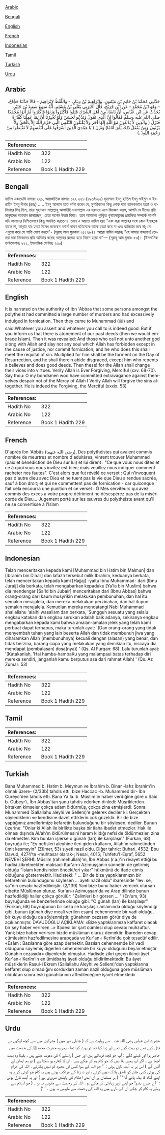 [Arabic](#arabic)

[Bengali](#bengali)

[English](#english)

[French](#french)

[Indonesian](#indonesian)

[Tamil](#tamil)

[Turkish](#turkish)

[Urdu](#urdu)

## Arabic


<div dir="rtl" lang="ar" style={{fontSize:'larger',backgroundColor:'#f8f9fa',padding:20}}>
حَدَّثَنِي مُحَمَّدُ بْنُ حَاتِمِ بْنِ مَيْمُونٍ، وَإِبْرَاهِيمُ بْنُ دِينَارٍ، - وَاللَّفْظُ لإِبْرَاهِيمَ - قَالاَ حَدَّثَنَا حَجَّاجٌ، - وَهُوَ ابْنُ مُحَمَّدٍ - عَنِ ابْنِ جُرَيْجٍ، قَالَ أَخْبَرَنِي يَعْلَى بْنُ مُسْلِمٍ، أَنَّهُ سَمِعَ سَعِيدَ بْنَ جُبَيْرٍ، يُحَدِّثُ عَنِ ابْنِ عَبَّاسٍ، أَنَّ نَاسًا، مِنْ أَهْلِ الشِّرْكِ قَتَلُوا فَأَكْثَرُوا وَزَنَوْا فَأَكْثَرُوا ثُمَّ أَتَوْا مُحَمَّدًا صلى الله عليه وسلم فَقَالُوا إِنَّ الَّذِي تَقُولُ وَتَدْعُو لَحَسَنٌ وَلَوْ تُخْبِرُنَا أَنَّ لِمَا عَمِلْنَا كَفَّارَةً فَنَزَلَ ‏(‏ وَالَّذِينَ لاَ يَدْعُونَ مَعَ اللَّهِ إِلَهًا آخَرَ وَلاَ يَقْتُلُونَ النَّفْسَ الَّتِي حَرَّمَ اللَّهُ إِلاَّ بِالْحَقِّ وَلاَ يَزْنُونَ وَمَنْ يَفْعَلْ ذَلِكَ يَلْقَ أَثَامًا‏)‏ وَنَزَلَ ‏(‏ يَا عِبَادِيَ الَّذِينَ أَسْرَفُوا عَلَى أَنْفُسِهِمْ لاَ تَقْنَطُوا مِنْ رَحْمَةِ اللَّهِ‏(‏ ‏.‏)
</div>
<div style={{backgroundColor:'#f8f9fa',padding:20, marginBottom: 10}}><table> <thead> <tr> <th>References:</th> <th></th> </tr> </thead> <tbody><tr><td>Hadith No</td><td>322</td></tr><tr><td>Arabic No</td><td>122</td></tr><tr><td>Reference</td><td>Book 1 Hadith 229</td></tr></tbody></table></div>

## Bengali


<div dir="ltr" lang="bn" style={{fontSize:'larger',backgroundColor:'#f8f9fa',padding:20}}>
হাদিস একাডেমি নাম্বারঃ ২২১, আন্তর্জাতিক নাম্বারঃ ১২২ ২২১-(১৯৩/১২২) মুহাম্মাদ ইবনু হাতিম ইবনু মাইমুন ও ইবরাহীম ইবনু দীনার (রহঃ) ..... ইবনু আব্বাস হতে বর্ণনা করেন যে, মুশরিকদের কিছু লোক যারা ব্যাপকভাবে হত্যা ও ব্যভিচারে লিপ্ত ছিল, তারা মুহাম্মাদ সাল্লাল্লাহু আলাইহি ওয়াসাল্লাম এর দরবারে এসে জিজ্ঞেস করল, আপনি যে দীনের প্রতি মানুষদের আহবান জানাচ্ছেন, এতো অনেক উত্তম বিষয়। তবে আমাদের পূর্বকৃত গুনাহসমূহের প্রায়শ্চিত্ত সম্পর্কে আপনি যদি আমাদের নিশ্চিতভাবে কিছু অবহিত করতেন। তখন এ আয়াত নাযিল হয়ঃ “এবং যারা আল্লাহর সঙ্গে কোন ইলাহকে ডাকে না, আল্লাহ যার হত্যা নিষেধ করেছেন যথার্থ কারণ ব্যতিরেকে তাকে হত্যা করে না এবং ব্যভিচার করে না; যে এগুলো করে সে শাস্তি ভোগ করবে"- (সূরাহ্ আল ফুরকান ২৫ঃ ৬৮)। আরো নাযিল করেনঃ "হে আমার বান্দাগণ! তোমরা যারা নিজেদের প্রতি অবিচার করেছ আল্লাহর রহমত হতে নিরাশ হয়ো না”— (সূরাহু আয যুমারঃ ৫৩)। (ইসলামিক ফাউন্ডেশনঃ ২২২, ইসলামিক সেন্টারঃ ২৩০)
</div>
<div style={{backgroundColor:'#f8f9fa',padding:20, marginBottom: 10}}><table> <thead> <tr> <th>References:</th> <th></th> </tr> </thead> <tbody><tr><td>Hadith No</td><td>322</td></tr><tr><td>Arabic No</td><td>122</td></tr><tr><td>Reference</td><td>Book 1 Hadith 229</td></tr></tbody></table></div>

## English


<div dir="ltr" lang="en" style={{fontSize:'larger',backgroundColor:'#f8f9fa',padding:20}}>
It is narrated on the authority of Ibn 'Abbas that some persons amongst the polytheist had committed a large number of murders and had excessively indulged in fornication. Then they came to Muhammad (ﷺ) and said:Whatever you assert and whatever you call to is indeed good. But if you inform us that there is atonement of our past deeds (then we would embrace Islam). Then it was revealed: And those who call not unto another god along with Allah and slay not any soul which Allah has forbidden except in the cause of justice, nor commit fornication; and he who does this shall meet the requital of sin. Multiplied for him shall be the torment on the Day of Resurrection, and he shall therein abide disgraced, except him who repents a believes and does good deeds. Then these! for the Allah shall change their vices into virtues. Verily Allah is Ever Forgiving, Merciful (xxv. 68-70). Say thou: O my bondsmen woo have committed extravagance against themselves despair not of the Mercy of Allah I Verily Allah will forgive the sins altogether. He is indeed the Forgiving, the Merciful (xxxix. 53)
</div>
<div style={{backgroundColor:'#f8f9fa',padding:20, marginBottom: 10}}><table> <thead> <tr> <th>References:</th> <th></th> </tr> </thead> <tbody><tr><td>Hadith No</td><td>322</td></tr><tr><td>Arabic No</td><td>122</td></tr><tr><td>Reference</td><td>Book 1 Hadith 229</td></tr></tbody></table></div>

## French


<div dir="ltr" lang="fr" style={{fontSize:'larger',backgroundColor:'#f8f9fa',padding:20}}>
D'après Ibn 'Abbâs (رضي الله عنهما), Des polythéistes qui avaient commis nombre de meurtres et nombre d'adultères, vinrent trouver Muhammad (paix et bénédiction de Dieu sur lui) et lui dirent : "Ce que vous nous dites et ce à quoi vous nous invitez est bien; mais veuillez nous indiquer comment racheter nos fautes". C'est alors que fut révélé ce verset : Qui n'invoquent pas d'autre dieu avec Dieu et ne tuent pas la vie que Dieu a rendue sacrée, sauf à bon droit; et qui ne commettent pas de fornication - car quiconque fait cela encourra une punition et ce verset : Ô Mes serviteurs qui avez commis des excès à votre propre détriment ne désespérez pas de la miséricorde de Dieu... Jugement porté sur les œuvres du polythéiste avant qu'il ne se convertisse à l'Islam
</div>
<div style={{backgroundColor:'#f8f9fa',padding:20, marginBottom: 10}}><table> <thead> <tr> <th>References:</th> <th></th> </tr> </thead> <tbody><tr><td>Hadith No</td><td>322</td></tr><tr><td>Arabic No</td><td>122</td></tr><tr><td>Reference</td><td>Book 1 Hadith 229</td></tr></tbody></table></div>

## Indonesian


<div dir="ltr" lang="id" style={{fontSize:'larger',backgroundColor:'#f8f9fa',padding:20}}>
Telah menceritakan kepada kami [Muhammad bin Hatim bin Maimun] dan [Ibrahim bin Dinar] dan lafazh tersebut milik Ibrahim, keduanya berkata, telah menceritakan kepada kami [Hajjaj] -yaitu Ibnu Muhammad- dari [Ibnu Juraij] dia berkata, telah mengabarkan kepadaku [Ya'la bin Muslim] bahwa dia mendengar [Sa'id bin Jubair] menceritakan dari [Ibnu Abbas] bahwa orang-orang dari kaum musyrikin melakukan pembunuhan, dan hal itu semakin merajalela, dan mereka melakukan perzinahan, dan hal itupun semakin merajalela. Kemudian mereka mendatangi Nabi Muhammad shallallahu 'alaihi wasallam dan berkata, 'Sungguh sesuatu yang selalu engkau katakan dan engkau serukan adalah baik adanya, sekiranya engkau mengabarkan kepada kami bahwa amalan-amalan jelek yang telah kami perbuat dapat terhapus, maka turunlah ayat: '(Dan orang-orang yang tidak menyembah tuhan yang lain beserta Allah dan tidak membunuh jiwa yang diharamkan Allah (membunuhnya) kecuali dengan (alasan) yang benar, dan tidak berzina, barang siapa yang melakukan yang demikian itu, niscaya dia mendapat (pembalasan) dosa(nya)) ' (Qs. Al Furqan: 68). Lalu turunlah ayat: '(Katakanlah, 'Hai hamba-hambaKu yang malampaui batas terhadap diri mereka sendiri, janganlah kamu berputus asa dari rahmat Allah) ' (Qs. Az Zumar: 53)
</div>
<div style={{backgroundColor:'#f8f9fa',padding:20, marginBottom: 10}}><table> <thead> <tr> <th>References:</th> <th></th> </tr> </thead> <tbody><tr><td>Hadith No</td><td>322</td></tr><tr><td>Arabic No</td><td>122</td></tr><tr><td>Reference</td><td>Book 1 Hadith 229</td></tr></tbody></table></div>

## Tamil


<div dir="ltr" lang="ta" style={{fontSize:'larger',backgroundColor:'#f8f9fa',padding:20}}>

</div>
<div style={{backgroundColor:'#f8f9fa',padding:20, marginBottom: 10}}><table> <thead> <tr> <th>References:</th> <th></th> </tr> </thead> <tbody><tr><td>Hadith No</td><td>322</td></tr><tr><td>Arabic No</td><td>122</td></tr><tr><td>Reference</td><td>Book 1 Hadith 229</td></tr></tbody></table></div>

## Turkish


<div dir="ltr" lang="tr" style={{fontSize:'larger',backgroundColor:'#f8f9fa',padding:20}}>
Bana Muhammed b. Hatim b. Meymun ve İbrahim b. Dinar -lafız İbrahim'in olmak üzere- (2/33b) tahdis etti, bize Haccac -b. Muhammed'dir- İbn Cureyc'den tahdis etti. Bana Ya'la. b. Müs!im'in haber verdiğine göre o Said b. Cubeyr'i, İbn Abbas'tan şunu tahdis ederken dinledi: Müşriklerden birtakım kimseler çokça adam öldürmüş, çokça zina etmişlerdi. Sonra Muhammed (Sallallahu aleyhi ve Sellem)'e gelerek dediler ki: Gerçekten söylediklerin ve kendisine davet ettiklerin çok güzeldir. Bir de bize yaptığımız amellerimize kefaretin bulunduğunu bir söylesen, dediler. Bunun üzerine: "Onlar ki Allah ile birlikte başka bir ilaha ibadet etmezler. Hak ile olması dışında Al/ah'ın öldürülmesini haram kıldığı nefsi de öldürmezler, zina da etmezler. Kim bunları işlerse o günah (ları) ile karşılaşır." (Furkan, 68) buyruğu ile; "Ey nefisleri aleyhine ileri giden kullarım, Allah'ın rahmetinden ümit kesmeyin" (Zümer, 53) s.yeti nazil oldu. Diğer tahric: Buhari, 4532; Ebu Davud, 4274'te -muhtasar olarak-; Nesai, 4015; Tuhfetu'I-Eşraf, 5652 NEVEVİ ŞERHİ: Müslim (rahimehullah)'ın, İbn Abbas (r.a.)'ın rivayet ettiği bu hadisi zikretmekten maksadı Kur'an-ı Azimuşşanın sünnetin de getirmiş olduğu "İslam kendisinden önceki/eri yıkar" hükmünü de ifade etmiş olduğunu göstermektir. Hadisteki: " ... Bir de bize yaptıklarımızın bir kefaretinin bulunduğunu söylesen ... ayeti nazil oldu" ibaresinde "lev: se, sa"nın cevabı hazfedilmiştir. (2/139) Yani bize bunu haber verecek olursan elbette Müslüman oluruz. Kur'an-ı Azimuşşan'da ve Arap dilinde bunun hazfedildiği haller çokça görülür: "Zalimleri bir görsen ... " (En'am, 93) buyruğunda ve benzerlerinde olduğu gibi. "O günah (ları) ile karşılaşır" (Furkan, 68) buyruğunun bir ceza ile karşılaşır anlamında olduğu söylendiği gibi, bunun (günah diye meali verilen esam) cehennemde bir vadi olduğu, bir kuyu olduğu da söylenmiştir, günahının cezasını görür diye de açıklanmıştır. DAVUDOĞLU AÇIKLAMA: «Bize yaptıklarımıza kaffaret olacak bir şey haber verirsen...» İfadesi bir şart cümlesi olup cevabı muhzuftur. Yani; bize haber verirsen bizde müslüman oluruz demektir. İbareden cevap cümlesinin hazfedilmesine arapçada ve Kur'an-ı Kerîm'de çok tesadüf edilir. «Esâm : Bazılarına göre azap dernektir. Bazıları cehennemde bir vadi olduğunu söylemiş diğerleri cehennemde bir kuyu olduğunu beyan etmiştir. Günahın cezasıdır» diyenlerde olmuştur. Hadisde zikri geçen ikinci âyet Kur'an-ı Kerîm'in en ümidbahş âyeti olduğu bildirilmektedir. Bu âyet müşriklerin Rasul-i Ekrem (Sallallahu Aleyhi ve Sellem)'den yaptıklarına keffaret olup olmadığını sordukları zaman nazil olduğuna göre müslüman olduktan sonra eski günahlarının affedileceğine işaret etmekledir
</div>
<div style={{backgroundColor:'#f8f9fa',padding:20, marginBottom: 10}}><table> <thead> <tr> <th>References:</th> <th></th> </tr> </thead> <tbody><tr><td>Hadith No</td><td>322</td></tr><tr><td>Arabic No</td><td>122</td></tr><tr><td>Reference</td><td>Book 1 Hadith 229</td></tr></tbody></table></div>

## Urdu


<div dir="rtl" lang="ur" style={{fontSize:'larger',backgroundColor:'#f8f9fa',padding:20}}>
حضرت ابن عباس ‌رضی ‌اللہ ‌عنہ ‌ ‌ سے روایت ہے کہ ( جاہلی دور میں ) مشرکین میں سے کچھ لوگوں نے قتل کیے تھے تو بہت کیے تھے اور زنا کیا تھا تو بہت کیا تھا ، پھر وہ حضرت محمدﷺ کی خدمت میں حاضر ہوا اور کہنے لگے : آپ جو کچھ فرماتے ہیں اور جس ( راستے ) کی دعوت دیتے ہیں ، یقیناً وہ بہت اچھا ہے ۔ اگر آپ ہمیں بتا دیں کہ جو کام ہم کر چکے ہیں ، ان کا کفارہ ہو سکتا ہے ( تو ہم ایمان لے آئیں گے ) اس پر یہ آیت نازل ہوئی : ’’ جو اللہ کے سوا کسی اور معبود کو نہیں پکارتے ، اللہ کی حرام کی ہوئی کسی جان کو ناحق ہلاک نہیں کرتے ، اور نہ زنا کے مرتکب ہوتے ہیں یہ کام جو کوئی کرے وہ اپنے گناہ کا بدلہ پائے گا ‘ ‘ ( ہر مسلمان پر ان ابدی احکام کی پابندی ضروری ہے ) اور یہ آیت نازل ہوئی : ’’اے میرے بندو! جو اپنے اوپر زیادتی کر چکے ہو ، اللہ کی رحمت سے مایوس نہ ہو ۔ ( جو اسلام سے پہلے یہ کام کر چکے ان کے بارے میں وہ اللہ کی رحمت سے مایوس نہ ہوں ۔ ‘ ‘)
</div>
<div style={{backgroundColor:'#f8f9fa',padding:20, marginBottom: 10}}><table> <thead> <tr> <th>References:</th> <th></th> </tr> </thead> <tbody><tr><td>Hadith No</td><td>322</td></tr><tr><td>Arabic No</td><td>122</td></tr><tr><td>Reference</td><td>Book 1 Hadith 229</td></tr></tbody></table></div>